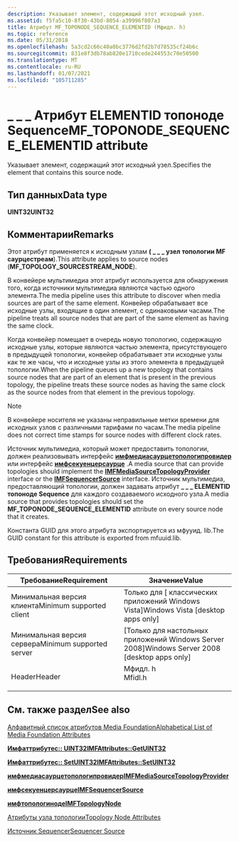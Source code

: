 ```yaml
---
description: Указывает элемент, содержащий этот исходный узел.
ms.assetid: f5fa5c10-8f30-43bd-8054-a39996f807a3
title: Атрибут MF_TOPONODE_SEQUENCE_ELEMENTID (Мфидл. h)
ms.topic: reference
ms.date: 05/31/2018
ms.openlocfilehash: 5a3cd2c66c40a0bc3776d2fd2b7d78535cf24b6c
ms.sourcegitcommit: 831e8f3db78ab820e1710cede244553c70e50500
ms.translationtype: MT
ms.contentlocale: ru-RU
ms.lasthandoff: 01/07/2021
ms.locfileid: "105711285"
---
```

# <a name="mf_toponode_sequence_elementid-attribute"></a><span data-ttu-id="9343b-103">\_ \_ \_ Атрибут ELEMENTID топоноде Sequence</span><span class="sxs-lookup"><span data-stu-id="9343b-103">MF\_TOPONODE\_SEQUENCE\_ELEMENTID attribute</span></span>

<span data-ttu-id="9343b-104">Указывает элемент, содержащий этот исходный узел.</span><span class="sxs-lookup"><span data-stu-id="9343b-104">Specifies the element that contains this source node.</span></span>

## <a name="data-type"></a><span data-ttu-id="9343b-105">Тип данных</span><span class="sxs-lookup"><span data-stu-id="9343b-105">Data type</span></span>

<span data-ttu-id="9343b-106">**UINT32**</span><span class="sxs-lookup"><span data-stu-id="9343b-106">**UINT32**</span></span>

## <a name="remarks"></a><span data-ttu-id="9343b-107">Комментарии</span><span class="sxs-lookup"><span data-stu-id="9343b-107">Remarks</span></span>

<span data-ttu-id="9343b-108">Этот атрибут применяется к исходным узлам **( \_ \_ \_ узел топологии MF саурцестреам**).</span><span class="sxs-lookup"><span data-stu-id="9343b-108">This attribute applies to source nodes (**MF\_TOPOLOGY\_SOURCESTREAM\_NODE**).</span></span>

<span data-ttu-id="9343b-109">В конвейере мультимедиа этот атрибут используется для обнаружения того, когда источники мультимедиа являются частью одного элемента.</span><span class="sxs-lookup"><span data-stu-id="9343b-109">The media pipeline uses this attribute to discover when media sources are part of the same element.</span></span> <span data-ttu-id="9343b-110">Конвейер обрабатывает все исходные узлы, входящие в один элемент, с одинаковыми часами.</span><span class="sxs-lookup"><span data-stu-id="9343b-110">The pipeline treats all source nodes that are part of the same element as having the same clock.</span></span>

<span data-ttu-id="9343b-111">Когда конвейер помещает в очередь новую топологию, содержащую исходные узлы, которые являются частью элемента, присутствующего в предыдущей топологии, конвейер обрабатывает эти исходные узлы как те же часы, что и исходные узлы из этого элемента в предыдущей топологии.</span><span class="sxs-lookup"><span data-stu-id="9343b-111">When the pipeline queues up a new topology that contains source nodes that are part of an element that is present in the previous topology, the pipeline treats these source nodes as having the same clock as the source nodes from that element in the previous topology.</span></span>

> [!Note]  
> <span data-ttu-id="9343b-112">В конвейере носителя не указаны неправильные метки времени для исходных узлов с различными тарифами по часам.</span><span class="sxs-lookup"><span data-stu-id="9343b-112">The media pipeline does not correct time stamps for source nodes with different clock rates.</span></span>

 

<span data-ttu-id="9343b-113">Источник мультимедиа, который может предоставить топологии, должен реализовывать интерфейс [**имфмедиасаурцетопологипровидер**](/windows/desktop/api/mfidl/nn-mfidl-imfmediasourcetopologyprovider) или интерфейс [**имфсекуенцерсаурце**](/windows/desktop/api/mfidl/nn-mfidl-imfsequencersource) .</span><span class="sxs-lookup"><span data-stu-id="9343b-113">A media source that can provide topologies should implement the [**IMFMediaSourceTopologyProvider**](/windows/desktop/api/mfidl/nn-mfidl-imfmediasourcetopologyprovider) interface or the [**IMFSequencerSource**](/windows/desktop/api/mfidl/nn-mfidl-imfsequencersource) interface.</span></span> <span data-ttu-id="9343b-114">Источник мультимедиа, предоставляющий топологии, должен задавать атрибут **\_ \_ \_ ELEMENTID топоноде Sequence** для каждого создаваемого исходного узла.</span><span class="sxs-lookup"><span data-stu-id="9343b-114">A media source that provides topologies should set the **MF\_TOPONODE\_SEQUENCE\_ELEMENTID** attribute on every source node that it creates.</span></span>

<span data-ttu-id="9343b-115">Константа GUID для этого атрибута экспортируется из мфууид. lib.</span><span class="sxs-lookup"><span data-stu-id="9343b-115">The GUID constant for this attribute is exported from mfuuid.lib.</span></span>

## <a name="requirements"></a><span data-ttu-id="9343b-116">Требования</span><span class="sxs-lookup"><span data-stu-id="9343b-116">Requirements</span></span>



| <span data-ttu-id="9343b-117">Требование</span><span class="sxs-lookup"><span data-stu-id="9343b-117">Requirement</span></span> | <span data-ttu-id="9343b-118">Значение</span><span class="sxs-lookup"><span data-stu-id="9343b-118">Value</span></span> |
|-------------------------------------|------------------------------------------------------------------------------------|
| <span data-ttu-id="9343b-119">Минимальная версия клиента</span><span class="sxs-lookup"><span data-stu-id="9343b-119">Minimum supported client</span></span><br/> | <span data-ttu-id="9343b-120">Только для \[ классических приложений Windows Vista\]</span><span class="sxs-lookup"><span data-stu-id="9343b-120">Windows Vista \[desktop apps only\]</span></span><br/>                                     |
| <span data-ttu-id="9343b-121">Минимальная версия сервера</span><span class="sxs-lookup"><span data-stu-id="9343b-121">Minimum supported server</span></span><br/> | <span data-ttu-id="9343b-122">\[Только для настольных приложений Windows Server 2008\]</span><span class="sxs-lookup"><span data-stu-id="9343b-122">Windows Server 2008 \[desktop apps only\]</span></span><br/>                               |
| <span data-ttu-id="9343b-123">Header</span><span class="sxs-lookup"><span data-stu-id="9343b-123">Header</span></span><br/>                   | <dl> <span data-ttu-id="9343b-124"><dt>Мфидл. h</dt></span><span class="sxs-lookup"><span data-stu-id="9343b-124"><dt>Mfidl.h</dt></span></span> </dl> |



## <a name="see-also"></a><span data-ttu-id="9343b-125">См. также раздел</span><span class="sxs-lookup"><span data-stu-id="9343b-125">See also</span></span>

<dl> <dt>

[<span data-ttu-id="9343b-126">Алфавитный список атрибутов Media Foundation</span><span class="sxs-lookup"><span data-stu-id="9343b-126">Alphabetical List of Media Foundation Attributes</span></span>](alphabetical-list-of-media-foundation-attributes.md)
</dt> <dt>

[<span data-ttu-id="9343b-127">**Имфаттрибутес:: UINT32**</span><span class="sxs-lookup"><span data-stu-id="9343b-127">**IMFAttributes::GetUINT32**</span></span>](/windows/desktop/api/mfobjects/nf-mfobjects-imfattributes-getuint32)
</dt> <dt>

[<span data-ttu-id="9343b-128">**Имфаттрибутес:: SetUINT32**</span><span class="sxs-lookup"><span data-stu-id="9343b-128">**IMFAttributes::SetUINT32**</span></span>](/windows/desktop/api/mfobjects/nf-mfobjects-imfattributes-setuint32)
</dt> <dt>

[<span data-ttu-id="9343b-129">**имфмедиасаурцетопологипровидер**</span><span class="sxs-lookup"><span data-stu-id="9343b-129">**IMFMediaSourceTopologyProvider**</span></span>](/windows/desktop/api/mfidl/nn-mfidl-imfmediasourcetopologyprovider)
</dt> <dt>

[<span data-ttu-id="9343b-130">**имфсекуенцерсаурце**</span><span class="sxs-lookup"><span data-stu-id="9343b-130">**IMFSequencerSource**</span></span>](/windows/desktop/api/mfidl/nn-mfidl-imfsequencersource)
</dt> <dt>

[<span data-ttu-id="9343b-131">**имфтопологиноде**</span><span class="sxs-lookup"><span data-stu-id="9343b-131">**IMFTopologyNode**</span></span>](/windows/desktop/api/mfidl/nn-mfidl-imftopologynode)
</dt> <dt>

[<span data-ttu-id="9343b-132">Атрибуты узла топологии</span><span class="sxs-lookup"><span data-stu-id="9343b-132">Topology Node Attributes</span></span>](topology-node-attributes.md)
</dt> <dt>

[<span data-ttu-id="9343b-133">Источник Sequencer</span><span class="sxs-lookup"><span data-stu-id="9343b-133">Sequencer Source</span></span>](sequencer-source.md)
</dt> </dl>

 

 




